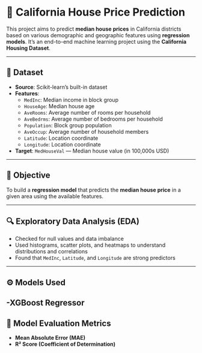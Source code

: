 # 🏡 California House Price Prediction

This project aims to predict **median house prices** in California districts based on various demographic and geographic features using **regression models**. It’s an end-to-end machine learning project using the **California Housing Dataset**.

---

## 📁 Dataset

- **Source**: Scikit-learn’s built-in dataset
- **Features**:
  - `MedInc`: Median income in block group
  - `HouseAge`: Median house age
  - `AveRooms`: Average number of rooms per household
  - `AveBedrms`: Average number of bedrooms per household
  - `Population`: Block group population
  - `AveOccup`: Average number of household members
  - `Latitude`: Location coordinate
  - `Longitude`: Location coordinate
- **Target**: `MedHouseVal` — Median house value (in 100,000s USD)

---

## 🎯 Objective

To build a **regression model** that predicts the **median house price** in a given area using the available features.

---

## 🔍 Exploratory Data Analysis (EDA)

- Checked for null values and data imbalance
- Used histograms, scatter plots, and heatmaps to understand distributions and correlations
- Found that `MedInc`, `Latitude`, and `Longitude` are strong predictors

---

## ⚙️ Models Used

-**XGBoost Regressor**
---

## 🧪 Model Evaluation Metrics

- **Mean Absolute Error (MAE)**
- **R² Score (Coefficient of Determination)**


